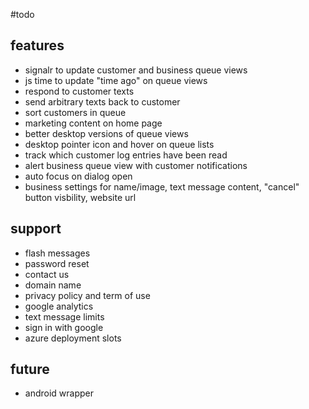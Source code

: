#todo

## features
- signalr to update customer and business queue views
- js time to update "time ago" on queue views
- respond to customer texts
- send arbitrary texts back to customer
- sort customers in queue
- marketing content on home page
- better desktop versions of queue views
- desktop pointer icon and hover on queue lists
- track which customer log entries have been read
- alert business queue view with customer notifications
- auto focus on dialog open
- business settings for name/image, text message content, "cancel"
button visbility, website url

## support
- flash messages
- password reset
- contact us
- domain name
- privacy policy and term of use
- google analytics
- text message limits
- sign in with google
- azure deployment slots

## future
- android wrapper